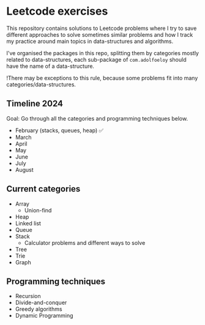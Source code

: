 # Leetcode exercises

This repository contains solutions to Leetcode problems where I try to save different approaches to solve sometimes
similar problems and how I track my practice around main topics in data-structures and algorithms. 

I've organised the packages in this repo, splitting them by categories mostly related to data-structures, each
sub-package of `com.adolfoeloy` should have the name of a data-structure.

!There may be exceptions to this rule, because some problems fit into many categories/data-structures.

## Timeline 2024

Goal: Go through all the categories and programming techniques below.

* February (stacks, queues, heap) ✅
* March
* April
* May
* June
* July
* August

## Current categories

* Array
  * Union-find
* Heap
* Linked list
* Queue
* Stack
  * Calculator problems and different ways to solve
* Tree
* Trie
* Graph

## Programming techniques

* Recursion
* Divide-and-conquer
* Greedy algorithms
* Dynamic Programming
